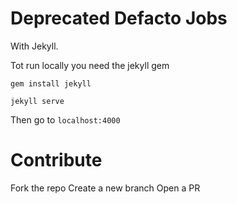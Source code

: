 # Deprecated Defacto Jobs

With Jekyll.

Tot run locally you need the jekyll gem

```
gem install jekyll

jekyll serve
```

Then go to `localhost:4000`

# Contribute

Fork the repo
Create a new branch
Open a PR
